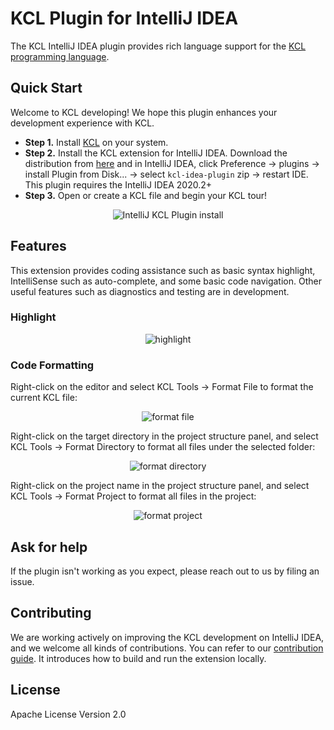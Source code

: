 # KCL Plugin for IntelliJ IDEA

The KCL IntelliJ IDEA plugin provides rich language support for the [KCL programming language](https://kcl-lang.io/).

## Quick Start

Welcome to KCL developing! We hope this plugin enhances your development experience with KCL.

- **Step 1.** Install [KCL](https://kcl-lang.io/docs/user_docs/getting-started/install) on your system.
- **Step 2.** Install the KCL extension for IntelliJ IDEA. Download the distribution from [here](distributions) and in IntelliJ IDEA, click Preference -> plugins -> install Plugin from Disk... -> select `kcl-idea-plugin` zip -> restart IDE. This plugin requires the IntelliJ IDEA 2020.2+
- **Step 3.** Open or create a KCL file and begin your KCL tour!

<div style="text-align: center;"><img src="docs/img/how-to-install.gif" alt="IntelliJ KCL Plugin install"></div>

## Features

<!-- Plugin description -->

This extension provides coding assistance such as basic syntax highlight, IntelliSense such as auto-complete, and some basic code navigation. Other useful features such as diagnostics and testing are in development.

<!-- Plugin description end -->

### Highlight

<div style="text-align: center;"><img src="docs/img/highlight.jpg" alt="highlight"></div>

### Code Formatting

Right-click on the editor and select KCL Tools -> Format File to format the current KCL file:

<div style="text-align: center;"><img src="docs/img/format-file.png" alt="format file"></div>

Right-click on the target directory in the project structure panel, and select KCL Tools -> Format Directory to format all files under the selected folder:

<div style="text-align: center;"><img src="docs/img/format-directory.png" alt="format directory"></div>

Right-click on the project name in the project structure panel, and select KCL Tools -> Format Project to format all files in the project:

<div style="text-align: center;"><img src="docs/img/format-project.png" alt="format project"></div>

## Ask for help

If the plugin isn't working as you expect, please reach out to us by filing an issue.

## Contributing

We are working actively on improving the KCL development on IntelliJ IDEA, and we welcome all kinds of contributions. You can refer to our [contribution guide](docs/CONTRIBUTING.md). It introduces how to build and run the extension locally.

## License

Apache License Version 2.0

